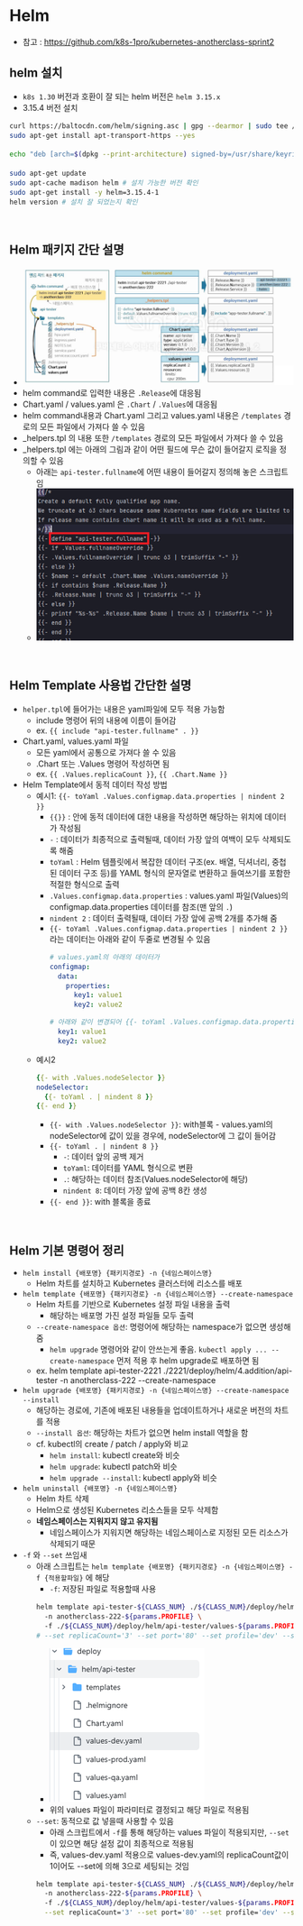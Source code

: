 # Helm
* 참고 : https://github.com/k8s-1pro/kubernetes-anotherclass-sprint2

## helm 설치
* `k8s 1.30` 버전과 호환이 잘 되는 helm 버전은 `helm 3.15.x`
* 3.15.4 버전 설치
```sh
curl https://baltocdn.com/helm/signing.asc | gpg --dearmor | sudo tee /usr/share/keyrings/helm.gpg > /dev/null
sudo apt-get install apt-transport-https --yes

echo "deb [arch=$(dpkg --print-architecture) signed-by=/usr/share/keyrings/helm.gpg] https://baltocdn.com/helm/stable/debian/ all main" | sudo tee /etc/apt/sources.list.d/helm-stable-debian.list

sudo apt-get update
sudo apt-cache madison helm # 설치 가능한 버전 확인
sudo apt-get install -y helm=3.15.4-1
helm version # 설치 잘 되었는지 확인
```

<br>

## Helm 패키지 간단 설명
* ![](2025-02-04-16-55-28.png)
* helm command로 입력한 내용은 `.Release`에 대응됨
* Chart.yaml / values.yaml 은 `.Chart` / `.Values`에 대응됨
* helm command내용과 Chart.yaml 그리고 values.yaml 내용은 `/templates` 경로의 모든 파일에서 가져다 쓸 수 있음
* _helpers.tpl 의 내용 또한 `/templates` 경로의 모든 파일에서 가져다 쓸 수 있음
* _helpers.tpl 에는 아래의 그림과 같이 어떤 필드에 무슨 값이 들어갈지 로직을 정의할 수 있음
  * 아래는 `api-tester.fullname`에 어떤 내용이 들어갈지 정의해 놓은 스크립트임
  * ![](2025-03-31-01-42-01.png)

<br>

## Helm Template 사용법 간단한 설명
* `helper.tpl`에 들어가는 내용은 yaml파일에 모두 적용 가능함
  * include 명령어 뒤의 내용에 이름이 들어감
  * ex. `{{ include "api-tester.fullname" . }}`
* Chart.yaml, values.yaml 파일
  * 모든 yaml에서 공통으로 가져다 쓸 수 있음
  * .Chart 또는 .Values 명령어 작성하면 됨
  * ex. `{{ .Values.replicaCount }}`, `{{ .Chart.Name }}`
* Helm Template에서 동적 데이터 작성 방법
  * 예시1: `{{- toYaml .Values.configmap.data.properties | nindent 2 }}`
    * `{{}}` : 안에 동적 데이터에 대한 내용을 작성하면 해당하는 위치에 데이터가 작성됨
    * `-` : 데이터가 최종적으로 출력될때, 데이터 가장 앞의 여백이 모두 삭제되도록 해줌
    * `toYaml` : Helm 템플릿에서 복잡한 데이터 구조(ex. 배열, 딕셔너리, 중첩된 데이터 구조 등)를 YAML 형식의 문자열로 변환하고 들여쓰기를 포함한 적절한 형식으로 출력
    * `.Values.configmap.data.properties` : values.yaml 파일(Values)의 configmap.data.properties 데이터를 참조(맨 앞의 `.`)
    * `nindent 2` : 데이터 출력될때, 데이터 가장 앞에 공백 2개를 추가해 줌
    * `{{- toYaml .Values.configmap.data.properties | nindent 2 }}`라는 데이터는 아래와 같이 두줄로 변경될 수 있음
      ```yaml
      # values.yaml의 아래의 데이터가
      configmap:
        data:
          properties:
            key1: value1
            key2: value2
      ```
      ```yaml
      # 아래와 같이 변경되어 {{- toYaml .Values.configmap.data.properties | nindent 2 }} 위치에 추가됨, 공백 2칸 확인
        key1: value1
        key2: value2
      ```
  * 예시2
    ```yaml
    {{- with .Values.nodeSelector }}
    nodeSelector:
      {{- toYaml . | nindent 8 }}
    {{- end }}
    ```
    * `{{- with .Values.nodeSelector }}`: with블록 - values.yaml의 nodeSelector에 값이 있을 경우에, nodeSelector에 그 값이 들어감
    * `{{- toYaml . | nindent 8 }}`
      * `-`: 데이터 앞의 공백 제거
      * `toYaml`: 데이터를 YAML 형식으로 변환
      * `.`: 해당하는 데이터 참조(Values.nodeSelector에 해당)
      * `nindent 8`: 데이터 가장 앞에 공백 8칸 생성
    * `{{- end }}`: with 블록을 종료

<br>

## Helm 기본 명령어 정리
* `helm install {배포명} {패키지경로} -n {네임스페이스명}`
  * Helm 차트를 설치하고 Kubernetes 클러스터에 리소스를 배포
* `helm template {배포명} {패키지경로} -n {네임스페이스명} --create-namespace`
  * Helm 차트를 기반으로 Kubernetes 설정 파일 내용을 출력
    * 해당하는 배포명 가진 설정 파일들 모두 출력
  * `--create-namespace 옵션`: 명령어에 해당하는 namespace가 없으면 생성해 줌
    * `helm upgrade` 명령어와 같이 안쓰는게 좋음. `kubectl apply ... --create-namespace` 먼저 적용 후 helm upgrade로 배포하면 됨
  * ex. helm template api-tester-2221 ./2221/deploy/helm/4.addition/api-tester -n anotherclass-222 --create-namespace
* `helm upgrade {배포명} {패키지경로} -n {네임스페이스명} --create-namespace --install`
  * 해당하는 경로에, 기존에 배포된 내용들을 업데이트하거나 새로운 버전의 차트를 적용
  * `--install 옵션`: 해당하는 차트가 없으면 helm install 역할을 함
  * cf. kubectl의 create / patch / apply와 비교
    * `helm install`: kubectl create와 비슷
    * `helm upgrade`: kubectl patch와 비슷
    * `helm upgrade --install`: kubectl apply와 비슷
* `helm uninstall {배포명} -n {네임스페이스명}`
  * Helm 차트 삭제
  * Helm으로 생성된 Kubernetes 리소스들을 모두 삭제함
  * **네임스페이스는 지워지지 않고 유지됨**
    * 네임스페이스가 지워지면 해당하는 네임스페이스로 지정된 모든 리소스가 삭제되기 때문
* `-f` 와 `--set` 쓰임새
  * 아래 스크립트는 `helm template {배포명} {패키지경로} -n {네임스페이스명} -f {적용할파일}` 에 해당
    * `-f`: 저장된 파일로 적용할때 사용
    ```sh
    helm template api-tester-${CLASS_NUM} ./${CLASS_NUM}/deploy/helm/api-tester \   
      -n anotherclass-222-${params.PROFILE} \ 
      -f ./${CLASS_NUM}/deploy/helm/api-tester/values-${params.PROFILE}.yaml
    # --set replicaCount='3' --set port='80' --set profile='dev' --set nodeport='32223'
    ```
    * ![](2025-04-01-01-55-00.png)
    * 위의 values 파일이 파라미터로 결정되고 해당 파일로 적용됨
  * `--set`: 동적으로 값 넣을때 사용할 수 있음
    * 아래 스크립트에서 `-f`를 통해 해당하는 values 파일이 적용되지만, `--set`이 있으면 해당 설정 값이 최종적으로 적용됨
    * 즉, values-dev.yaml 적용으로 values-dev.yaml의 replicaCount값이 1이어도 --set에 의해 3으로 세팅되는 것임
    ```sh
    helm template api-tester-${CLASS_NUM} ./${CLASS_NUM}/deploy/helm/api-tester \   
      -n anotherclass-222-${params.PROFILE} \ 
      -f ./${CLASS_NUM}/deploy/helm/api-tester/values-${params.PROFILE}.yaml \
      --set replicaCount='3' --set port='80' --set profile='dev' --set nodeport='32223'
    ```